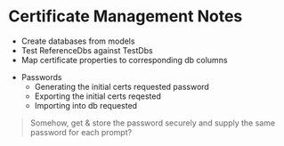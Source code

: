 # Certificate Management Notes

- Create databases from models
- Test ReferenceDbs against TestDbs
- Map certificate properties to corresponding db columns 

+ Passwords
    - Generating the initial certs requested password
    - Exporting the initial certs reqested
    - Importing into db requested
> Somehow, get & store the password securely and supply the same password for each prompt?